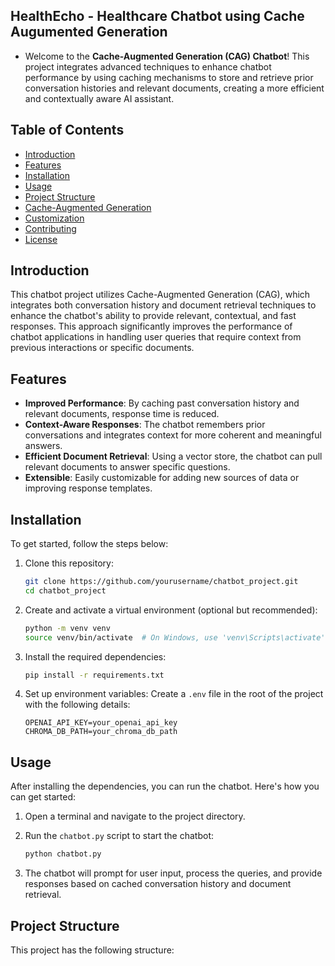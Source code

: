 ## HealthEcho - Healthcare Chatbot using Cache Augumented Generation

- Welcome to the **Cache-Augmented Generation (CAG) Chatbot**! This project integrates advanced techniques to enhance chatbot performance by using caching mechanisms to store and retrieve prior conversation histories and relevant documents, creating a more efficient and contextually aware AI assistant.


## Table of Contents
- [Introduction](#introduction)
- [Features](#features)
- [Installation](#installation)
- [Usage](#usage)
- [Project Structure](#project-structure)
- [Cache-Augmented Generation](#cache-augmented-generation-cag)
- [Customization](#customization)
- [Contributing](#contributing)
- [License](#https://github.com/vijay8672/HealthEcho-Healthcare-Chatbot-using-Cache-Augumented-Generation/blob/main/LICENSE)

## Introduction

This chatbot project utilizes Cache-Augmented Generation (CAG), which integrates both conversation history and document retrieval techniques to enhance the chatbot's ability to provide relevant, contextual, and fast responses. This approach significantly improves the performance of chatbot applications in handling user queries that require context from previous interactions or specific documents.

## Features

- **Improved Performance**: By caching past conversation history and relevant documents, response time is reduced.
- **Context-Aware Responses**: The chatbot remembers prior conversations and integrates context for more coherent and meaningful answers.
- **Efficient Document Retrieval**: Using a vector store, the chatbot can pull relevant documents to answer specific questions.
- **Extensible**: Easily customizable for adding new sources of data or improving response templates.

## Installation

To get started, follow the steps below:

1. Clone this repository:
    ```bash
    git clone https://github.com/yourusername/chatbot_project.git
    cd chatbot_project
    ```

2. Create and activate a virtual environment (optional but recommended):
    ```bash
    python -m venv venv
    source venv/bin/activate  # On Windows, use 'venv\Scripts\activate'
    ```

3. Install the required dependencies:
    ```bash
    pip install -r requirements.txt
    ```

4. Set up environment variables:
    Create a `.env` file in the root of the project with the following details:
    ```
    OPENAI_API_KEY=your_openai_api_key
    CHROMA_DB_PATH=your_chroma_db_path
    ```

## Usage

After installing the dependencies, you can run the chatbot. Here's how you can get started:

1. Open a terminal and navigate to the project directory.
2. Run the `chatbot.py` script to start the chatbot:
    ```bash
    python chatbot.py
    ```

3. The chatbot will prompt for user input, process the queries, and provide responses based on cached conversation history and document retrieval.

## Project Structure

This project has the following structure:

